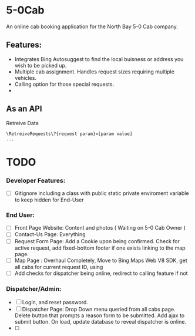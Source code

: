 # 5-0Cab

An online cab booking application for the North Bay 5-0 Cab company.

## Features:

- Integrates Bing Autosuggest to find the local buisness or address you wish to be picked up.
- Multiple cab assignment. Handles request sizes requiring multiple vehicles.
- Calling option for those special requests.
-

## As an API
Retreive Data 
```
\RetreiveRequests\?{request param}=[param value]
...
```


# TODO
### Developer Features:
- [ ] Gitignore including a class with public static private enviroment variable to keep hidden for End-User
### End User:
- [ ] Front Page Website: Content and photos ( Waiting on 5-0 Cab Owner )
- [ ] Contact-Us Page: Everything
- [ ] Request Form Page: Add a Cookie upon being confirmed. Check for active request, add fixed-bottom footer if one exists linking to the map  page.
- [ ] Map Page : Overhaul Completely, Move to Bing Maps Web V8 SDK, get all cabs for current request ID, using 
- [ ] Add checks for dispatcher being online, redirect to calling feature if not
### Dispatcher/Admin:
- [ ] Login, and reset password. 
- [ ] Dispatcher Page: Drop Down menu queried from all cabs page. Delete button that prompts a reason form to be submitted. Add ajax to submit button. On load, update database to reveal dispatcher is online.
- [ ] 
